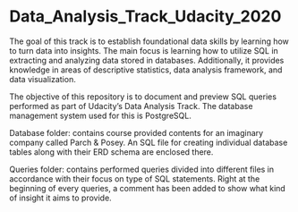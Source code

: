 # Data_Analysis_Track_Udacity_2020
The goal of this track is to establish foundational data skills by learning how to turn data into insights. The main focus is learning how to utilize SQL in extracting and analyzing data stored in databases. Additionally, it provides knowledge in areas of descriptive statistics, data analysis framework, and data visualization.

The objective of this repository is to document and preview SQL queries performed as part of Udacity’s Data Analysis Track. The database management system used for this is PostgreSQL. 

Database folder:
contains course provided contents for an imaginary company called Parch & Posey. An SQL file for creating individual database tables along with their ERD schema are enclosed there.

Queries folder:
contains performed queries divided into different files in accordance with their focus on type of SQL statements. Right at the beginning of every queries, a comment has been added to show what kind of insight it aims to provide.

